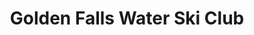 ---
title: "Golden Falls Water Ski Club"
address: "Irish Waterski Federation, Knocknacree Road, Dalkey, Co. Dublin"
tel: "+353 87 668 6225"
county: "Dublin"
category: "Water Skiing"
type: "Content"
lat: "53.12388610839844"
lng: "-6.610247611999512"
---